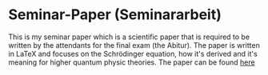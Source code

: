 # Seminar-Paper (Seminararbeit)

This is my seminar paper which is a scientific paper that is required to be written by the attendants for the final exam (the Abitur). 
The paper is written in LaTeX and focuses on the Schrödinger equation, how it's derived and it's meaning for higher quantum physic theories. 
The paper can be found [here](main.pdf)
